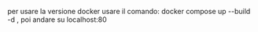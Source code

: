 per usare la versione docker usare il comando: docker compose up --build -d , poi andare su localhost:80
